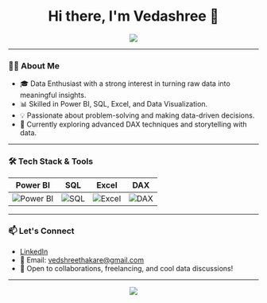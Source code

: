 <h1 align="center">Hi there, I'm Vedashree 👋</h1>

<p align="center">
  <img src="https://readme-typing-svg.demolab.com/?lines=Data+Analyst+|+Power+BI+Developer+|+SQL+&center=true&width=500&height=30" />
</p>

---

### 👩‍💻 About Me

- 🎓 Data Enthusiast with a strong interest in turning raw data into meaningful insights.
- 📊 Skilled in Power BI, SQL, Excel, and Data Visualization.
- 💡 Passionate about problem-solving and making data-driven decisions.
- 🌱 Currently exploring advanced DAX techniques and storytelling with data.

---

### 🛠️ Tech Stack & Tools

| Power BI | SQL | Excel | DAX |
|----------|-----|-------|-----|
| ![Power BI](https://img.shields.io/badge/-Power%20BI-F2C811?logo=powerbi&logoColor=black&style=flat) | ![SQL](https://img.shields.io/badge/-SQL-4479A1?logo=postgresql&logoColor=white&style=flat) | ![Excel](https://img.shields.io/badge/-Excel-217346?logo=microsoft-excel&logoColor=white&style=flat) | ![DAX](https://img.shields.io/badge/-DAX-000000?logo=data&logoColor=white&style=flat) |

---

### 📫 Let's Connect

- [LinkedIn](https://www.linkedin.com/in/vedashree-thakare-b96553231)
- 📧 Email: vedshreethakare@gmail.com 
- 💬 Open to collaborations, freelancing, and cool data discussions!

---

<p align="center">
  <img src="https://github-readme-stats.vercel.app/api?username=Vedashree04&show_icons=true&theme=default" />
</p>



